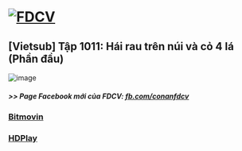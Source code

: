# [![FDCV](https://user-images.githubusercontent.com/75318518/142803511-f5c20d56-47eb-4f2a-b63f-6b9b169c295b.png)](https://admin1509.github.io/fdcvteam.blogspot.com/)
## [Vietsub] Tập 1011: Hái rau trên núi và cỏ 4 lá (Phần đầu)
![image](https://user-images.githubusercontent.com/75318518/144054527-9c9074f8-4535-4001-86c1-f67adbb295cf.png)

##### >> Page Facebook mới của FDCV: [fb.com/conanfdcv](https://fb.com/conanfdcv)
### [Bitmovin](https://bitmovin.com/demos/stream-test?format=hls&manifest=https://raw.githubusercontent.com/admin1509/admin1509/main/video-5b.gapo.vn/videos/results/d73558a6-c6bf-4811-bb90-e7900397fcca/720p/file.m3u8)
### [HDPlay](https://hdplay.se/?HLSP2P=https://raw.githubusercontent.com/admin1509/admin1509/main/video-5b.gapo.vn/videos/results/d73558a6-c6bf-4811-bb90-e7900397fcca/720p/file.m3u8)
